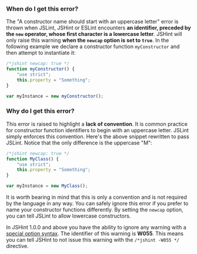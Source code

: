 <!---
{
    "titles": [
        "A constructor name should start with an uppercase letter",
        "A constructor name '{a}' should start with an uppercase letter",
        "W055"
    ],
    "slugs": [
        "a-constructor-name-should-start-with-an-uppercase-letter",
        "a-constructor-name-a-should-start-with-an-uppercase-letter",
        "w055"
    ],
    "linters": [
        "jslint",
        "jshint",
        "eslint"
    ],
    "author": "jallardice"
}
-->

### When do I get this error?

The "A constructor name should start with an uppercase letter" error is thrown
when JSLint, JSHint or ESLint encounters **an identifier, preceded by the `new`
operator, whose first character is a lowercase letter**. JSHint will only raise
this warning **when the `newcap` option is set to `true`**. In the following
example we declare a constructor function `myConstructor` and then attempt to
instantiate it:

<!---
{
    "linter": "jslint"
}
-->
```javascript
/*jshint newcap: true */
function myConstructor() {
    "use strict";
    this.property = "Something";
}

var myInstance = new myConstructor();
```

### Why do I get this error?

This error is raised to highlight a **lack of convention**. It is common practice for constructor function identifiers to begin with an uppercase letter. JSLint simply enforces this convention. Here's the above snippet rewritten to pass JSLint. Notice that the only difference is the uppercase "M":

<!---
{
    "linter": "jslint"
}
-->
```js
/*jshint newcap: true */
function MyClass() {
    "use strict";
    this.property = "Something";
}

var myInstance = new MyClass();
```

It is worth bearing in mind that this is only a convention and is not required
by the language in any way. You can safely ignore this error if you prefer to
name your constructor functions differently. By setting the `newcap` option, you
can tell JSLint to allow lowercase constructors.

In JSHint 1.0.0 and above you have the ability to ignore any warning with a
[special option syntax][jshintopts]. The identifier of this warning is **W055**.
This means you can tell JSHint to not issue this warning with the `/*jshint
-W055 */` directive.

[es5-12.2]: http://es5.github.com/#x12.2
[jshintopts]: http://jshint.com/docs/#options
